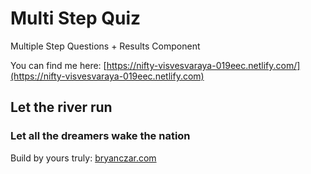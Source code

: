 # Multi Step Quiz
Multiple Step Questions + Results Component

You can find me here:
[https://nifty-visvesvaraya-019eec.netlify.com/](https://nifty-visvesvaraya-019eec.netlify.com)

## Let the river run
### Let all the dreamers wake the nation

Build by yours truly:
[bryanczar.com](https://bryanczar.com)

